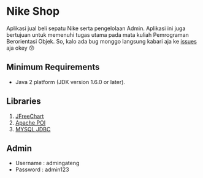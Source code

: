# Nike Shop
Aplikasi jual beli sepatu Nike serta pengelolaan Admin. Aplikasi ini juga bertujuan untuk memenuhi tugas utama pada mata kuliah Pemrograman Berorientasi Objek. So, kalo ada bug monggo langsung kabari aja ke [issues](https://github.com/novandi18/nikeshop/issues) aja okey 😙

## Minimum Requirements
- Java 2 platform (JDK version 1.6.0 or later).

## Libraries
1. [JFreeChart](https://www.jfree.org/jfreechart/download.html)
2. [Apache POI](https://github.com/apache/poi)
3. [MYSQL JDBC](https://dev.mysql.com/downloads/connector/j/)

## Admin
- Username  : admingateng
- Password  : admin123
